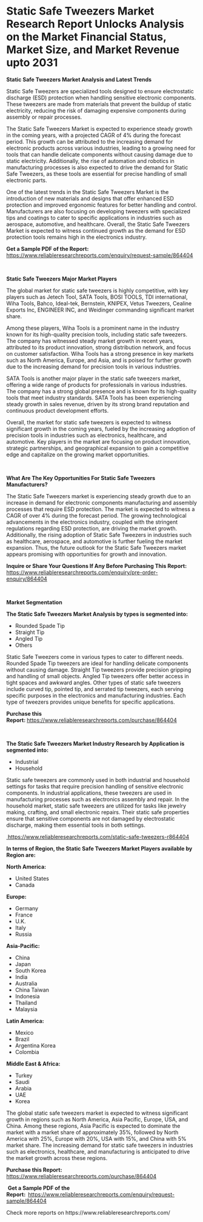 <p><h1>Static Safe Tweezers Market Research Report Unlocks Analysis on the Market Financial Status, Market Size, and Market Revenue upto 2031</h1></p><p><strong>Static Safe Tweezers Market Analysis and Latest Trends</strong></p>
<p><p>Static Safe Tweezers are specialized tools designed to ensure electrostatic discharge (ESD) protection when handling sensitive electronic components. These tweezers are made from materials that prevent the buildup of static electricity, reducing the risk of damaging expensive components during assembly or repair processes.</p><p>The Static Safe Tweezers Market is expected to experience steady growth in the coming years, with a projected CAGR of 4% during the forecast period. This growth can be attributed to the increasing demand for electronic products across various industries, leading to a growing need for tools that can handle delicate components without causing damage due to static electricity. Additionally, the rise of automation and robotics in manufacturing processes is also expected to drive the demand for Static Safe Tweezers, as these tools are essential for precise handling of small electronic parts.</p><p>One of the latest trends in the Static Safe Tweezers Market is the introduction of new materials and designs that offer enhanced ESD protection and improved ergonomic features for better handling and control. Manufacturers are also focusing on developing tweezers with specialized tips and coatings to cater to specific applications in industries such as aerospace, automotive, and healthcare. Overall, the Static Safe Tweezers Market is expected to witness continued growth as the demand for ESD protection tools remains high in the electronics industry.</p></p>
<p><strong>Get a Sample PDF of the Report:&nbsp;</strong> <a href="https://www.reliableresearchreports.com/enquiry/request-sample/864404">https://www.reliableresearchreports.com/enquiry/request-sample/864404</a></p>
<p>&nbsp;</p>
<p><strong>Static Safe Tweezers Major Market Players</strong></p>
<p><p>The global market for static safe tweezers is highly competitive, with key players such as Jetech Tool, SATA Tools, BOSI TOOLS, TDI international, Wiha Tools, Bahco, Ideal-tek, Bernstein, KNIPEX, Vetus Tweezers, Cealine Exports Inc, ENGINEER INC, and Weidinger commanding significant market share. </p><p>Among these players, Wiha Tools is a prominent name in the industry known for its high-quality precision tools, including static safe tweezers. The company has witnessed steady market growth in recent years, attributed to its product innovation, strong distribution network, and focus on customer satisfaction. Wiha Tools has a strong presence in key markets such as North America, Europe, and Asia, and is poised for further growth due to the increasing demand for precision tools in various industries.</p><p>SATA Tools is another major player in the static safe tweezers market, offering a wide range of products for professionals in various industries. The company has a strong global presence and is known for its high-quality tools that meet industry standards. SATA Tools has been experiencing steady growth in sales revenue, driven by its strong brand reputation and continuous product development efforts.</p><p>Overall, the market for static safe tweezers is expected to witness significant growth in the coming years, fueled by the increasing adoption of precision tools in industries such as electronics, healthcare, and automotive. Key players in the market are focusing on product innovation, strategic partnerships, and geographical expansion to gain a competitive edge and capitalize on the growing market opportunities.</p></p>
<p>&nbsp;</p>
<p><strong>What Are The Key Opportunities For Static Safe Tweezers Manufacturers?</strong></p>
<p><p>The Static Safe Tweezers market is experiencing steady growth due to an increase in demand for electronic components manufacturing and assembly processes that require ESD protection. The market is expected to witness a CAGR of over 4% during the forecast period. The growing technological advancements in the electronics industry, coupled with the stringent regulations regarding ESD protection, are driving the market growth. Additionally, the rising adoption of Static Safe Tweezers in industries such as healthcare, aerospace, and automotive is further fueling the market expansion. Thus, the future outlook for the Static Safe Tweezers market appears promising with opportunities for growth and innovation.</p></p>
<p><strong>Inquire or Share Your Questions If Any Before Purchasing This Report:</strong> <a href="https://www.reliableresearchreports.com/enquiry/pre-order-enquiry/864404">https://www.reliableresearchreports.com/enquiry/pre-order-enquiry/864404</a></p>
<p>&nbsp;</p>
<p><strong>Market Segmentation</strong></p>
<p><strong>The Static Safe Tweezers Market Analysis by types is segmented into:</strong></p>
<p><ul><li>Rounded Spade Tip</li><li>Straight Tip</li><li>Angled Tip</li><li>Others</li></ul></p>
<p><p>Static Safe Tweezers come in various types to cater to different needs. Rounded Spade Tip tweezers are ideal for handling delicate components without causing damage. Straight Tip tweezers provide precision gripping and handling of small objects. Angled Tip tweezers offer better access in tight spaces and awkward angles. Other types of static safe tweezers include curved tip, pointed tip, and serrated tip tweezers, each serving specific purposes in the electronics and manufacturing industries. Each type of tweezers provides unique benefits for specific applications.</p></p>
<p><strong>Purchase this Report:&nbsp;</strong><a href="https://www.reliableresearchreports.com/purchase/864404">https://www.reliableresearchreports.com/purchase/864404</a></p>
<p>&nbsp;</p>
<p><strong>The Static Safe Tweezers Market Industry Research by Application is segmented into:</strong></p>
<p><ul><li>Industrial</li><li>Household</li></ul></p>
<p><p>Static safe tweezers are commonly used in both industrial and household settings for tasks that require precision handling of sensitive electronic components. In industrial applications, these tweezers are used in manufacturing processes such as electronics assembly and repair. In the household market, static safe tweezers are utilized for tasks like jewelry making, crafting, and small electronic repairs. Their static safe properties ensure that sensitive components are not damaged by electrostatic discharge, making them essential tools in both settings.</p></p>
<p><a href="https://www.reliableresearchreports.com/static-safe-tweezers-r864404">&nbsp;https://www.reliableresearchreports.com/static-safe-tweezers-r864404</a></p>
<p><strong>In terms of Region, the Static Safe Tweezers Market Players available by Region are:</strong></p>
<p>
    <p> <strong> North America: </strong>
        <ul>
            <li>United States</li>
            <li>Canada</li>
        </ul>
        </p> 
    <p> <strong> Europe: </strong>
        <ul>
            <li>Germany</li>
            <li>France</li>
            <li>U.K.</li>
            <li>Italy</li>
            <li>Russia</li>
        </ul>
        </p> 
    <p> <strong> Asia-Pacific: </strong>
        <ul>
            <li>China</li>
            <li>Japan</li>
            <li>South Korea</li>
            <li>India</li>
            <li>Australia</li>
            <li>China Taiwan</li>
            <li>Indonesia</li>
            <li>Thailand</li>
            <li>Malaysia</li>
        </ul>
        </p> 
    <p> <strong> Latin America: </strong>
        <ul>
            <li>Mexico</li>
            <li>Brazil</li>
            <li>Argentina Korea</li>
            <li>Colombia</li>
        </ul>
        </p> 
    <p> <strong> Middle East & Africa: </strong>
        <ul>
            <li>Turkey</li>
            <li>Saudi</li>
            <li>Arabia</li>
            <li>UAE</li>
            <li>Korea</li>
        </ul>
    </p>
    </p>
<p><p>The global static safe tweezers market is expected to witness significant growth in regions such as North America, Asia Pacific, Europe, USA, and China. Among these regions, Asia Pacific is expected to dominate the market with a market share of approximately 35%, followed by North America with 25%, Europe with 20%, USA with 15%, and China with 5% market share. The increasing demand for static safe tweezers in industries such as electronics, healthcare, and manufacturing is anticipated to drive the market growth across these regions.</p></p>
<p><strong>Purchase this Report: </strong><a href="https://www.reliableresearchreports.com/purchase/864404">https://www.reliableresearchreports.com/purchase/864404</a></p>
<p>&nbsp;<strong>Get a Sample PDF of the Report:&nbsp;&nbsp;</strong><a href="https://www.reliableresearchreports.com/enquiry/request-sample/864404">https://www.reliableresearchreports.com/enquiry/request-sample/864404</a></p>
<p><strong></strong></p>
<p>Check more reports on https://www.reliableresearchreports.com/</p>